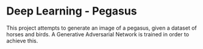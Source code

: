 # Deep Learning - Pegasus

This project attempts to generate an image of a pegasus, given a dataset of horses and birds. A Generative Adversarial Network is trained in order to achieve this.
